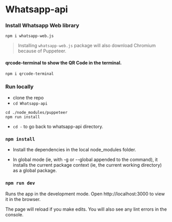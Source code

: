 # Whatsapp-api

### Install Whatsapp Web library

`npm i whatsapp-web.js`

> Installing `whatsapp-web.js` package will also download Chromium because of Puppeteer.

#### qrcode-terminal to show the QR Code in the terminal.

`npm i qrcode-terminal`

### Run locally

- clone the repo
- `cd Whatsapp-api`

```
cd ./node_modules/puppeteer
npm run install
```

- `cd -` to go back to whatsapp-api directory.

### `npm install`

- Install the dependencies in the local node_modules folder.

- In global mode (ie, with -g or --global appended to the command), it installs the current package context (ie, the current working directory) as a global package.

### `npm run dev`

Runs the app in the development mode.
Open http://localhost:3000 to view it in the browser.

The page will reload if you make edits.
You will also see any lint errors in the console.

